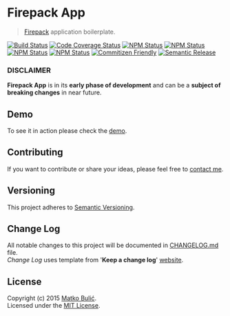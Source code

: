 # Firepack App
> [Firepack](https://github.com/bulicmatko/firepack/) application boilerplate.

[![Build Status](https://img.shields.io/travis/bulicmatko/firepack-app.svg?style=flat-square)](https://travis-ci.org/bulicmatko/firepack-app)
[![Code Coverage Status](https://img.shields.io/codecov/c/github/bulicmatko/firepack-app.svg?style=flat-square)](https://codecov.io/github/bulicmatko/firepack-app)
[![NPM Status](https://img.shields.io/npm/v/firepack-app.svg?style=flat-square)](https://www.npmjs.com/package/firepack-app)
[![NPM Status](https://img.shields.io/npm/dm/firepack-app.svg?style=flat-square)](http://npm-stat.com/charts.html?package=firepack-app&from=2016-07-07)
[![NPM Status](https://img.shields.io/npm/dt/firepack-app.svg?style=flat-square)](https://www.npmjs.org/package/firepack-app)
[![NPM Status](https://img.shields.io/npm/l/firepack-app.svg?style=flat-square)](https://github.com/bulicmatko/firepack-app/blob/master/LICENSE)
[![Commitizen Friendly](https://img.shields.io/badge/commitizen-friendly-brightgreen.svg)](http://commitizen.github.io/cz-cli/)
[![Semantic Release](https://img.shields.io/badge/%20%20%F0%9F%93%A6%F0%9F%9A%80-semantic--release-e10079.svg?style=flat-square)](https://github.com/semantic-release/semantic-release)

### DISCLAIMER
**Firepack App** is in its **early phase of development** and can be a **subject of breaking changes** in near future.

## Demo
To see it in action please check the [demo](https://firepack-app.firebaseapp.com/).

## Contributing
If you want to contribute or share your ideas, please feel free to [contact me](mailto:bulicmatko@gmail.com).

## Versioning
This project adheres to [Semantic Versioning](http://semver.org/).

## Change Log
All notable changes to this project will be documented in
[CHANGELOG.md](https://github.com/bulicmatko/firepack-app/blob/master/CHANGELOG.md) file.  
*Change Log* uses template from '**Keep a change log**' [website](http://keepachangelog.com/).

## License
Copyright (c) 2015 [Matko Bulić](mailto:bulicmatko@gmail.com).  
Licensed under the [MIT License](https://github.com/bulicmatko/firepack-app/blob/master/LICENSE).
